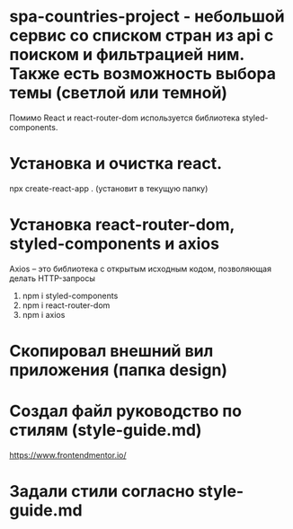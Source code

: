 # spa-countries-project - небольшой сервис со списком стран из api c поиском и фильтрацией ним. Также есть возможность выбора темы (светлой или темной)
Помимо React и react-router-dom используется библиотека styled-components.
# Установка и очистка react.
npx create-react-app . (установит в текущую папку)

# Установка react-router-dom, styled-components и axios
Axios – это библиотека с открытым исходным кодом, позволяющая делать HTTP-запросы
1. npm i styled-components
2. npm i react-router-dom
3. npm i axios
# Скопировал внешний вил приложения (папка design)

# Создал файл руководство по стилям (style-guide.md)
https://www.frontendmentor.io/

# Задали стили согласно style-guide.md

